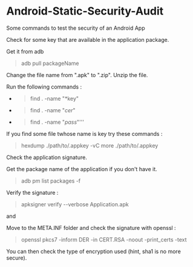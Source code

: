 # Android-Static-Security-Audit
Some commands to test the security of an Android App

Check for some key that are available in the application package.

Get it from adb
> adb pull packageName

Change the file name from ".apk" to ".zip".
Unzip the file.

Run the following commands :
* > find . -name "*key"
* > find . -name "*cer*"
* > find . -name "*pass*"'''

If you find some file twhose name is key try these commands :
> hexdump ./path/to/.appkey  -vC
> more ./path/to/.appkey 


Check the application signature.

Get the package name of the application if you don't have it.
> adb pm list packages -f

Verify the signature : 
> apksigner verify --verbose Application.apk

and

Move to the META.INF folder and check the signature with openssl : 
> openssl pkcs7 -inform DER -in CERT.RSA -noout -print_certs -text

You can then check the type of encryption used (hint, sha1 is no more secure).
